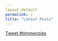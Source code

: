```yaml
---
layout:default
permalink: /
title: "Latest Posts"
---
```


<a
href="https://twitter.com/intent/tweet?button_hashtag=timmenzies&ref_src=twsrc%5Etfw"
class="twitter-hashtag-button" data-show-count="false">Tweet
#timmenzies</a>
<script async src="https://platform.twitter.com/widgets.js" charset="utf-8"></script>

